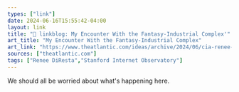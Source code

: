 ```yaml
---
types: ["link"]
date: 2024-06-16T15:55:42-04:00
layout: link
title: "🔗 linkblog: My Encounter With the Fantasy-Industrial Complex'"
art_title: "My Encounter With the Fantasy-Industrial Complex"
art_link: "https://www.theatlantic.com/ideas/archive/2024/06/cia-renee-censorship-conspiracy-twitter/678688/"
sources: ["theatlantic.com"]
tags: ["Renee DiResta","Stanford Internet Observatory"]
---
```

We should all be worried about what's happening here.
